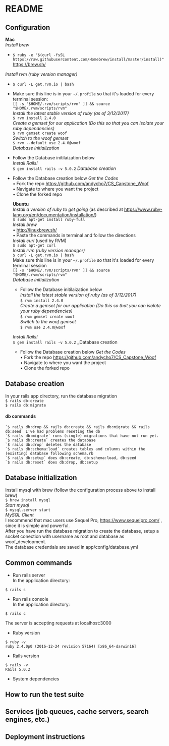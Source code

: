 # README

## Configuration  
  **Mac**  
  _Install brew_  
  * `$ ruby -e "$(curl -fsSL https://raw.githubusercontent.com/Homebrew/install/master/install)"` https://brew.sh/  

  _Install rvm (ruby version manager)_  
* `$ curl -L get.rvm.io | bash`  
* Make sure this line is in your `~/.profile` so that it's loaded for every terminal session:  
   `[[ -s "$HOME/.rvm/scripts/rvm" ]] && source "$HOME/.rvm/scripts/rvm"`  
  _Install the latest stable version of ruby (as of 3/12/2017)_  
	`$ rvm install 2.4.0`  
  _Create a gemset for our application (Do this so that you can isolate your ruby dependencies)_  
	`$ rvm gemset create woof`  
  _Switch to the woof gemset_  
	`$ rvm --default use 2.4.0@woof`  
  _Database initialization_  
* Follow the Database initilaization below  
  _Install Rails!_  
	`$ gem install rails -v 5.0.2`
  _Database creation_  
* Follow the Database creation below
  _Get the Codes_  
	• Fork the repo https://github.com/andycho7/CS_Capstone_Woof  
	• Navigate to where you want the project  
	• Clone the forked repo  
  
  **Ubuntu**  
  _Install a version of ruby to get going_ (as described at https://www.ruby-lang.org/en/documentation/installation/)  
	 `$ sudo apt-get install ruby-full`  
  _Install brew_  
	• http://linuxbrew.sh/  
	• Paste the commands in terminal and follow the directions  
  _Install curl_ (used by RVM)  
	`$ sudo apt-get curl`  
  _Install rvm (ruby version manager)_  
`$ curl -L get.rvm.io | bash`  
	Make sure this line is in your `~/.profile` so that it's loaded for every terminal session  
`[[ -s "$HOME/.rvm/scripts/rvm" ]] && source "$HOME/.rvm/scripts/rvm"`  
  _Database initialization_
  * Follow the Database initilaization below  
  _Install the latest stable version of ruby (as of 3/12/2017)_  
	`$ rvm install 2.4.0`  
  _Create a gemset for our application (Do this so that you can isolate your ruby dependencies)_  
	`$ rvm gemset create woof`  
  _Switch to the woof gemset_  
	`$ rvm use 2.4.0@woof`  

  _Install Rails!_  
	`$ gem install rails -v 5.0.2`
  _Database creation  
  * Follow the Database creation below
  _Get the Codes_  
	• Fork the repo https://github.com/andycho7/CS_Capstone_Woof  
	• Navigate to where you want the project  
	• Clone the forked repo  
## Database creation
In your rails app directory, run the database migration  
	`$ rails db:create`  
	`$ rails db:migrate`  
#### db commands  
	`$ rails db:drop && rails db:create && rails db:migrate && rails db:seed` I've had problems reseting the db
	`$ rails db:migrate` runs (single) migrations that have not run yet.  
	`$ rails db:create` creates the database  
	`$ rails db:drop` deletes the database  
	`$ rails db:schema:load` creates tables and columns within the (existing) database following schema.rb  
	`$ rails db:setup` does db:create, db:schema:load, db:seed  
	`$ rails db:reset` does db:drop, db:setup  
## Database initialization
Install mysql with brew (follow the configuration process above to install brew)  
  	`$ brew install mysql`  
  _Start mysql_  
  	`$ mysql.server start`  
_MySQL Client_  
	I recommend that mac users use Sequel Pro, https://www.sequelpro.com/ , since it is simple and powerful.  
	After you have run the database migration to create the database, setup a socket conection with username as root and database as woof_development.  
	The database credentials are saved in app/config/database.yml  
## Common commands  
* Run rails server  
In the application directory:  
```
$ rails s
```
* Run rails console  
In the application directory:  
```
$ rails c
```
The server is accepting requests at localhost:3000  
* Ruby version  
```
$ ruby -v
ruby 2.4.0p0 (2016-12-24 revision 57164) [x86_64-darwin16]
```
* Rails version  
```
$ rails -v
Rails 5.0.2
```  
* System dependencies

## How to run the test suite

## Services (job queues, cache servers, search engines, etc.)

## Deployment instructions

